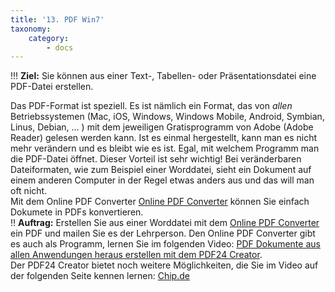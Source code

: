 ```yaml
---
title: '13. PDF Win7'
taxonomy:
    category:
        - docs
---
```


!!! **Ziel:** Sie können aus einer Text-, Tabellen- oder Präsentationsdatei eine PDF-Datei erstellen.

Das PDF-Format ist speziell. Es ist nämlich ein Format, das von *allen* Betriebssystemen (Mac, iOS, Windows, Windows Mobile, Android, Symbian, Linus, Debian, ... ) mit dem jeweiligen Gratisprogramm von Adobe (Adobe Reader) gelesen werden kann. Ist es einmal hergestellt, kann man es nicht mehr verändern und es bleibt wie es ist. Egal, mit welchem Programm man die PDF-Datei öffnet. Dieser Vorteil ist sehr wichtig! Bei veränderbaren Dateiformaten, wie zum Beispiel einer Worddatei, sieht ein Dokument auf einem anderen Computer in der Regel etwas anders aus und das will man oft nicht.<br>
Mit dem Online PDF Converter [Online PDF Converter](https://de.pdf24.org/doc2pdf) können Sie einfach Dokumete in PDFs konvertieren.<br>
!! **Auftrag:** Erstellen Sie aus einer Worddatei mit dem [Online PDF Converter](https://de.pdf24.org/doc2pdf) ein PDF und mailen Sie es der Lehrperson.
Den Online PDF Converter gibt es auch als Programm, lernen Sie im folgenden Video: [PDF Dokumente aus allen Anwendungen heraus erstellen mit dem PDF24 Creator](https://www.youtube.com/watch?v=zFZAAkcQE5w|). <br>Der PDF24 Creator bietet noch weitere Möglichkeiten, die Sie im Video auf der folgenden Seite kennen lernen: [Chip.de](http://www.chip.de/downloads/PDF24-Creator_43805654.html)
